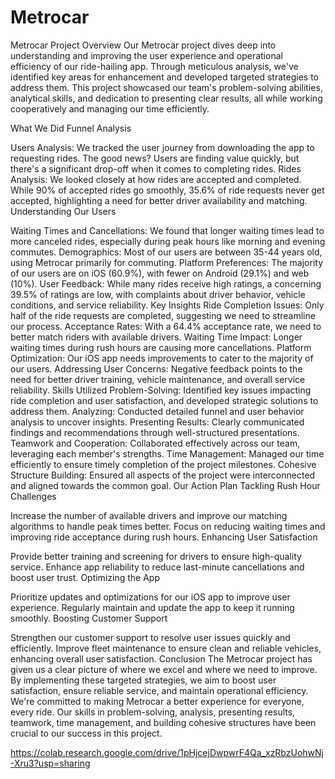# Metrocar

Metrocar Project Overview
Our Metrocar project dives deep into understanding and improving the user experience and operational efficiency of our ride-hailing app. Through meticulous analysis, we've identified key areas for enhancement and developed targeted strategies to address them. This project showcased our team's problem-solving abilities, analytical skills, and dedication to presenting clear results, all while working cooperatively and managing our time efficiently.

What We Did
Funnel Analysis

Users Analysis: We tracked the user journey from downloading the app to requesting rides. The good news? Users are finding value quickly, but there's a significant drop-off when it comes to completing rides.
Rides Analysis: We looked closely at how rides are accepted and completed. While 90% of accepted rides go smoothly, 35.6% of ride requests never get accepted, highlighting a need for better driver availability and matching.
Understanding Our Users

Waiting Times and Cancellations: We found that longer waiting times lead to more canceled rides, especially during peak hours like morning and evening commutes.
Demographics: Most of our users are between 35-44 years old, using Metrocar primarily for commuting.
Platform Preferences: The majority of our users are on iOS (60.9%), with fewer on Android (29.1%) and web (10%).
User Feedback: While many rides receive high ratings, a concerning 39.5% of ratings are low, with complaints about driver behavior, vehicle conditions, and service reliability.
Key Insights
Ride Completion Issues: Only half of the ride requests are completed, suggesting we need to streamline our process.
Acceptance Rates: With a 64.4% acceptance rate, we need to better match riders with available drivers.
Waiting Time Impact: Longer waiting times during rush hours are causing more cancellations.
Platform Optimization: Our iOS app needs improvements to cater to the majority of our users.
Addressing User Concerns: Negative feedback points to the need for better driver training, vehicle maintenance, and overall service reliability.
Skills Utilized
Problem-Solving: Identified key issues impacting ride completion and user satisfaction, and developed strategic solutions to address them.
Analyzing: Conducted detailed funnel and user behavior analysis to uncover insights.
Presenting Results: Clearly communicated findings and recommendations through well-structured presentations.
Teamwork and Cooperation: Collaborated effectively across our team, leveraging each member's strengths.
Time Management: Managed our time efficiently to ensure timely completion of the project milestones.
Cohesive Structure Building: Ensured all aspects of the project were interconnected and aligned towards the common goal.
Our Action Plan
Tackling Rush Hour Challenges

Increase the number of available drivers and improve our matching algorithms to handle peak times better.
Focus on reducing waiting times and improving ride acceptance during rush hours.
Enhancing User Satisfaction

Provide better training and screening for drivers to ensure high-quality service.
Enhance app reliability to reduce last-minute cancellations and boost user trust.
Optimizing the App

Prioritize updates and optimizations for our iOS app to improve user experience.
Regularly maintain and update the app to keep it running smoothly.
Boosting Customer Support

Strengthen our customer support to resolve user issues quickly and efficiently.
Improve fleet maintenance to ensure clean and reliable vehicles, enhancing overall user satisfaction.
Conclusion
The Metrocar project has given us a clear picture of where we excel and where we need to improve. By implementing these targeted strategies, we aim to boost user satisfaction, ensure reliable service, and maintain operational efficiency. We're committed to making Metrocar a better experience for everyone, every ride. Our skills in problem-solving, analysis, presenting results, teamwork, time management, and building cohesive structures have been crucial to our success in this project.

https://colab.research.google.com/drive/1pHjcejDwpwrF4Qa_xzRbzUohwNj-Xru3?usp=sharing


